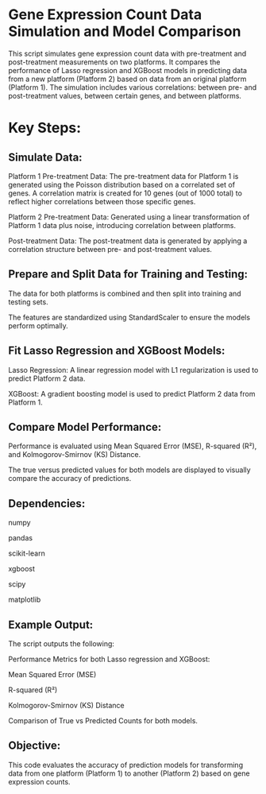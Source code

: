 # Gene Expression Count Data Simulation and Model Comparison

This script simulates gene expression count data with pre-treatment and post-treatment measurements on two platforms. It compares the performance of Lasso regression and XGBoost models in predicting data from a new platform (Platform 2) based on data from an original platform (Platform 1). The simulation includes various correlations: between pre- and post-treatment values, between certain genes, and between platforms.

# Key Steps:

## Simulate Data:

Platform 1 Pre-treatment Data: The pre-treatment data for Platform 1 is generated using the Poisson distribution based on a correlated set of genes. A correlation matrix is created for 10 genes (out of 1000 total) to reflect higher correlations between those specific genes.

Platform 2 Pre-treatment Data: Generated using a linear transformation of Platform 1 data plus noise, introducing correlation between platforms.

Post-treatment Data: The post-treatment data is generated by applying a correlation structure between pre- and post-treatment values.

## Prepare and Split Data for Training and Testing:

The data for both platforms is combined and then split into training and testing sets.

The features are standardized using StandardScaler to ensure the models perform optimally.

## Fit Lasso Regression and XGBoost Models:

Lasso Regression: A linear regression model with L1 regularization is used to predict Platform 2 data.

XGBoost: A gradient boosting model is used to predict Platform 2 data from Platform 1.

## Compare Model Performance:

Performance is evaluated using Mean Squared Error (MSE), R-squared (R²), and Kolmogorov-Smirnov (KS) Distance.

The true versus predicted values for both models are displayed to visually compare the accuracy of predictions.

## Dependencies:

numpy

pandas

scikit-learn

xgboost

scipy

matplotlib

## Example Output:

The script outputs the following:

Performance Metrics for both Lasso regression and XGBoost:

Mean Squared Error (MSE)

R-squared (R²)

Kolmogorov-Smirnov (KS) Distance

Comparison of True vs Predicted Counts for both models.

## Objective:

This code evaluates the accuracy of prediction models for transforming data from one platform (Platform 1) to another (Platform 2) based on gene expression counts. 
